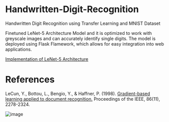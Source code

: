# Handwritten-Digit-Recognition
Handwritten Digit Recognition using Transfer Learning and MNIST Dataset

Finetuned LeNet-5 Architecture Model and it is optimized to work with greyscale images and can accurately identify single digits. The model is deployed using Flask Flamework, which allows for easy integration into web applications.

[Implementation of LeNet-5 Architecture](https://github.com/RISHIKREDDYL/LeNet-5)

# References
LeCun, Y., Bottou, L., Bengio, Y., & Haffner, P. (1998). [Gradient-based learning applied to document recognition.](https://hal.science/hal-03926082/document) Proceedings of the IEEE, 86(11), 2278-2324.

![image](https://github.com/RISHIKREDDYL/Handwritten-Digit-Recognition/assets/36101925/d847fa01-dcb2-4917-9562-a90f55724090)
